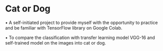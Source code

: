 # Cat or Dog
•	A self-initiated project to provide myself with the opportunity to practice and be familiar with TensorFlow library on Google Colab.

•	To compare the classification with transfer learning model VGG-16 and self-trained model on the images into cat or dog.
